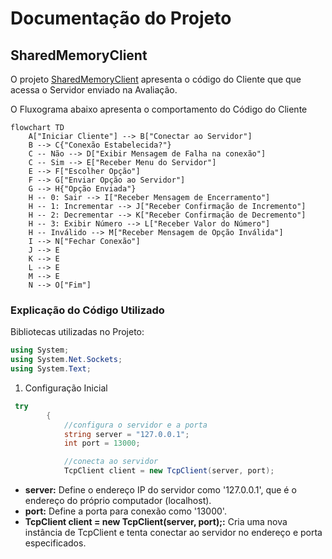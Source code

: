 # Documentação do Projeto

## SharedMemoryClient
O projeto [SharedMemoryClient](./SharedMemoryClient/SharedMemoryClient/Program.cs) apresenta o código do Cliente que
que acessa o Servidor enviado na Avaliação.

O Fluxograma abaixo apresenta o comportamento do Código do Cliente

```mermaid
flowchart TD
    A["Iniciar Cliente"] --> B["Conectar ao Servidor"]
    B --> C{"Conexão Estabelecida?"}
    C -- Não --> D["Exibir Mensagem de Falha na conexão"]
    C -- Sim --> E["Receber Menu do Servidor"]
    E --> F["Escolher Opção"]
    F --> G["Enviar Opção ao Servidor"]
    G --> H{"Opção Enviada"}
    H -- 0: Sair --> I["Receber Mensagem de Encerramento"]
    H -- 1: Incrementar --> J["Receber Confirmação de Incremento"]
    H -- 2: Decrementar --> K["Receber Confirmação de Decremento"]
    H -- 3: Exibir Número --> L["Receber Valor do Número"]
    H -- Inválido --> M["Receber Mensagem de Opção Inválida"]
    I --> N["Fechar Conexão"]
    J --> E
    K --> E
    L --> E
    M --> E
    N --> O["Fim"]
```

### Explicação do Código Utilizado

Bibliotecas utilizadas no Projeto:

```c#
using System;
using System.Net.Sockets;
using System.Text;

```

1. Configuração Inicial
```c#
 try
        {
            //configura o servidor e a porta
            string server = "127.0.0.1";
            int port = 13000;

            //conecta ao servidor
            TcpClient client = new TcpClient(server, port);

```
- **server:** Define o endereço IP do servidor como '127.0.0.1', que é o endereço do próprio computador (localhost).
- **port:** Define a porta para conexão como '13000'.
- **TcpClient client = new TcpClient(server, port);:** Cria uma nova instância de TcpClient e tenta conectar ao servidor no endereço e porta especificados.


```c#

```

